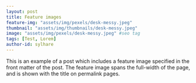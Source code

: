 ```yaml
---
layout: post
title: Feature images
feature-img: "assets/img/pexels/desk-messy.jpeg"
thumbnail: "assets/img/thumbnails/desk-messy.jpeg"
image: "assets/img/pexels/desk-messy.jpeg" #seo tag
tags: [Test, Lorem]
author-id: sylhare
---
```


This is an example of a post which includes a feature image specified in the front matter of the post. The feature image spans the full-width of the page, and is shown with the title on permalink pages.
